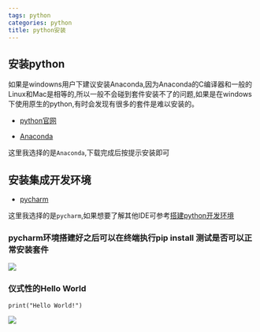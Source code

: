 ```yaml
---
tags: python
categories: python
title: python安装
---
```


## 安装python
如果是windowns用户下建议安装Anaconda,因为Anaconda的C编译器和一般的Linux和Mac是相等的,所以一般不会碰到套件安装不了的问题,如果是在windows下使用原生的python,有时会发现有很多的套件是难以安装的。

*  [python官网](https://www.python.org/)

*  [Anaconda](https://www.continuum.io/downloads)

<!-- more -->
这里我选择的是`Anaconda`,下载完成后按提示安装即可


## 安装集成开发环境

* [pycharm](http://www.jetbrains.com/pycharm/download/)

这里我选择的是`pycharm`,如果想要了解其他IDE可参考[搭建python开发环境](http://www.runoob.com/python/python-ide.html)

### pycharm环境搭建好之后可以在终端执行pip install 测试是否可以正常安装套件

![](http://i.imgur.com/9gKhUOD.png)

### 仪式性的Hello World

```
print("Hello World!")
```
![](http://i.imgur.com/JmmAAt2.png)



